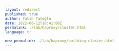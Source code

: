 ```yaml
---
layout: redirect
published: true
author: Fatih Tatoğlu
date: 2022-06-12T18:41:00Z
permalink: ./lab/haproxy/cluster.html
language: tr

new_permalink: ./lab/haproxy/building-cluster.html
---
```


